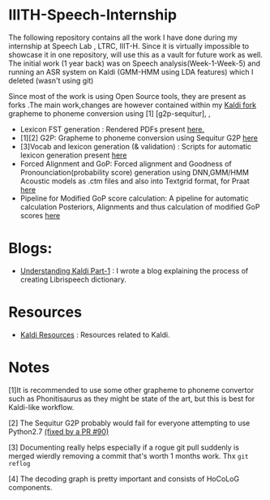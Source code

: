 # IIITH-Speech-Internship

The following repository contains all the work I have done during my internship at Speech Lab , LTRC, IIIT-H. Since it is virtually impossible to showcase it in one repository,  will use this as a vault for future work as well. 
The initial  work (1 year back) was on Speech analysis(Week-1-Week-5) and running an ASR system on Kaldi (GMM-HMM using LDA features) which I deleted (wasn't using git)

Since most of the work is using Open Source tools, they are present as forks .The main work,changes are however contained within my [Kaldi fork](https://github.com/Agrover112/kaldi)
grapheme to phoneme conversion using [1] [g2p-sequitur],  , 

- Lexicon FST generation : Rendered PDFs present [here.](https://github.com/Agrover112/kaldi/tree/current/egs/yesno/s5)
- [1][2] G2P: Grapheme to phoneme conversion using Sequitur G2P [here](https://github.com/Agrover112/sequitur-g2p)
- [3]Vocab and lexicon generation (& validation) : Scripts for automatic lexicon generation present [here](https://github.com/Agrover112/kaldi/tree/current/egs/librispeech/s5)
- Forced Alignment and GoP:  Forced alignment and Goodness of Pronounciation(probability score) generation using DNN,GMM/HMM Acoustic models as .ctm files and also into Textgrid format, for Praat [here](https://github.com/Agrover112/kaldi-dnn-ali-gop/tree/aligop)
- Pipeline for Modified GoP score calculation: A pipeline for automatic calculation  Posteriors, Alignments and thus calculation of modified GoP scores [here](https://github.com/Agrover112/lex)


# Blogs:

- [Understanding Kaldi Part-1](https://medium.com/@agrover112/understanding-kaldi-part-1-c869980b1cbf)
: I wrote a blog explaining the process of creating Librispeech dictionary.

# Resources
- [Kaldi Resources](https://github.com/Agrover112/Kaldi-resources)
: Resources related to Kaldi.


# Notes

[1]It is recommended to use some other grapheme to phoneme convertor such as Phonitisaurus as they might be state of the art, but this is best for Kaldi-like workflow.

[2] The Sequitur G2P probably would fail for everyone attempting to use Python2.7 [(fixed by a PR #90)](https://github.com/sequitur-g2p/sequitur-g2p/pull/90)

[3] Documenting really helps especially if a rogue git pull suddenly is merged wierdly removing a commit that's worth 1 months work. Thx `git reflog`

[4] The decoding graph is pretty important and consists of HoCoLoG components. 
